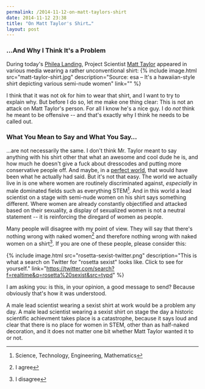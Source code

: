 ```yaml
---
permalink: /2014-11-12-on-matt-taylors-shirt
date: 2014-11-12 23:38
title: "On Matt Taylor's Shirt…"
layout: post
---
```

### …And Why I Think It's a Problem

During today's [Philea Landing][], Project Scientist [Matt Taylor][] appeared in various media wearing a rather unconventional shirt:
{% include image.html src="matt-taylor-shirt.jpg" description="Source: esa – It's a hawaiian-style shirt depicting various semi-nude women" link="" %}

I think that it was not ok for him to wear that shirt, and I want to try to explain why. But before I do so, let me make one thing clear: This is not an attack on Matt Taylor's person. For all I know he's a nice guy. I do *not* think he meant to be offensive -- and that's exactly why I think he needs to be called out.

### What You Mean to Say and What You Say…

…are not necessarily the same. I don't think Mr. Taylor meant to say anything with his shirt other that what an awesome and cool dude he is, and how much he doesn't give a fuck about dresscodes and putting more conservative people off. And maybe, in a [perfect world][], that would have been what he actually had said. But it's not that easy. The world we actually live in is one where women are routinely discriminated against, *especially* in male dominated fields such as everything STEM[^STEM]. And in this world a lead scientist on a stage with semi-nude women on his shirt says something different. Where women are already constantly objectified and attacked based on their sexuality, a display of sexualized women is not a neutral statement -- it is reinforcing the diregard of women as people.

Many people will disagree with my point of view. They will say that there's nothing wrong with naked women[^agree] and therefore nothing wrong with naked women on a shirt[^disagree]. If you are one of these people, please consider this:

{% include image.html src="rosetta-sexist-twitter.png" description="This is what a search on Twitter for &quot;rosetta sexist&quot; looks like. Click to see for yourself." link="https://twitter.com/search?f=realtime&q=rosetta%20sexist&src=typd" %}

I am asking you: is this, in your opinion, a good message to send? Because obviously that's how it was understood.

A male lead scientist wearing a sexist shirt at work would be a problem any day. A male lead scientist wearing a sexist shirt on stage the day a historic scientific achievment takes place is a catastrophe, because it says loud and clear that there is no place for women in STEM, other than as half-naked decoration, and it does not matter one bit whether Matt Taylor wanted it to or not.



[Philea Landing]: http://acid.pink/2014-11-12-churyumovgerasimenko-were-coming/
[Matt Taylor]: http://www.independent.co.uk/news/science/dr-matt-taylor-the-tattooed-rosetta-project-scientist-who-took-twitter-by-storm-9856820.html
[perfect world]: http://en.wikipedia.org/wiki/Spherical_cow
[^STEM]: Science, Technology, Engineering, Mathematics
[^agree]: I agree
[^disagree]: I disagree

